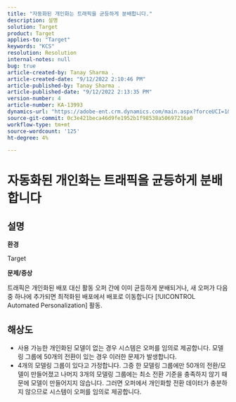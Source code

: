 ```yaml
---
title: "자동화된 개인화는 트래픽을 균등하게 분배합니다."
description: 설명
solution: Target
product: Target
applies-to: "Target"
keywords: "KCS"
resolution: Resolution
internal-notes: null
bug: true
article-created-by: Tanay Sharma .
article-created-date: "9/12/2022 2:10:46 PM"
article-published-by: Tanay Sharma .
article-published-date: "9/12/2022 2:13:35 PM"
version-number: 4
article-number: KA-13993
dynamics-url: "https://adobe-ent.crm.dynamics.com/main.aspx?forceUCI=1&pagetype=entityrecord&etn=knowledgearticle&id=e6ab04b1-a432-ed11-9db1-002248086735"
source-git-commit: 0c3e421beca46d9fe1952b1f98538a50697216a0
workflow-type: tm+mt
source-wordcount: '125'
ht-degree: 4%

---
```


# 자동화된 개인화는 트래픽을 균등하게 분배합니다

## 설명


<b>환경</b>

Target



<b>문제/증상</b>

트래픽은 개인화된 배포 대신 활동 오퍼 간에 이미 균등하게 분배되거나, 새 오퍼가 다음 중 하나에 추가되면 최적화된 배포에서 배포로 이동합니다 [!UICONTROL Automated Personalization] 활동.


## 해상도


- 사용 가능한 개인화된 모델이 없는 경우 시스템은 오퍼를 임의로 제공합니다. 모델링 그룹에 50개의 전환이 있는 경우 이러한 문제가 발생합니다.
- 4개의 모델링 그룹이 있다고 가정합니다. 그중 한 모델링 그룹에만 50개의 전환/모델이 만들어졌고 나머지 3개의 모델링 그룹에는 최소 전환 기준을 충족하지 않기 때문에 모델이 만들어지지 않습니다. 그러면 오퍼에서 개인화할 전환 데이터가 충분하지 않으므로 시스템이 오퍼를 임의로 제공합니다.

